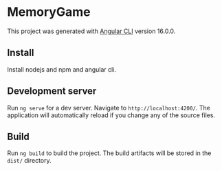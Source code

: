 # MemoryGame

This project was generated with [Angular CLI](https://github.com/angular/angular-cli) version 16.0.0.

## Install

Install nodejs and npm and angular cli.

## Development server

Run `ng serve` for a dev server. Navigate to `http://localhost:4200/`. The application will automatically reload if you change any of the source files.


## Build

Run `ng build` to build the project. The build artifacts will be stored in the `dist/` directory.

